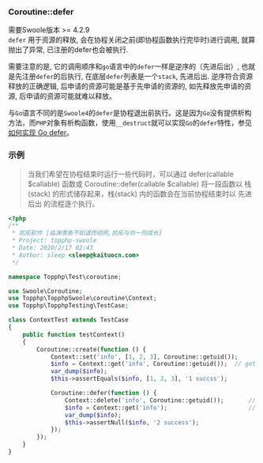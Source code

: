 ### Coroutine::defer

需要Swoole版本 &gt;= 4.2.9  
`defer` 用于资源的释放, 会在协程关闭之前\(即协程函数执行完毕时\)进行调用, 就算抛出了异常, 已注册的defer也会被执行.

需要注意的是, 它的调用顺序和`go`语言中的`defer`一样是逆序的（先进后出）, 也就是先注册`defer`的后执行, 在底层`defer`列表是一个`stack`, 先进后出. 逆序符合资源释放的正确逻辑, 后申请的资源可能是基于先申请的资源的, 如先释放先申请的资源, 后申请的资源可能就难以释放。

与`Go`语言不同的是`Swoole4`的`defer`是协程退出前执行。这是因为`Go`没有提供析构方法，而`PHP`对象有析构函数，使用`__destruct`就可以实现`Go`的`defer`特性，参见[如何实现 Go defer](https://wiki.swoole.com/wiki/page/p-go_defer.html)。


### 示例
>当我们希望在协程结束时运行一些代码时，可以通过 defer(callable $callable) 函数或 Coroutine::defer(callable $callable) 将一段函数以 栈(stack) 的形式储存起来，栈(stack) 内的函数会在当前协程结束时以 先进后出 的流程逐个执行。

```php
<?php
/**
 * 凯拓软件 [临渊羡鱼不如退而结网,凯拓与你一同成长]
 * Project: topphp-swoole
 * Date: 2020/2/17 02:43
 * Author: sleep <sleep@kaituocn.com>
 */

namespace Topphp\Test\coroutine;

use Swoole\Coroutine;
use Topphp\TopphpSwoole\coroutine\Context;
use Topphp\TopphpTesting\TestCase;

class ContextTest extends TestCase
{
    public function testContext()
    {
        Coroutine::create(function () {
            Context::set('info', [1, 2, 3], Coroutine::getuid());
            $info = Context::get('info', Coroutine::getuid());  // get context of this coroutine
            var_dump($info);
            $this->assertEquals($info, [1, 2, 3], '1 succss');

            Coroutine::defer(function () {
                Context::delete('info', Coroutine::getuid());       // delete
                $info = Context::get('info');                       // get context of this coroutine
                var_dump($info);
                $this->assertNull($info, '2 success');
            });
        });
    }
}
```


